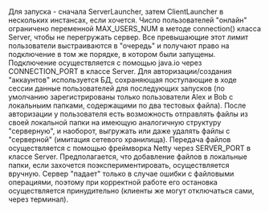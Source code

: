 Для запуска - сначала ServerLauncher, затем ClientLauncher в нескольких инстансах, если хочется. Число пользователей "онлайн" ограничено переменной MAX_USERS_NUM в методе connection() класса Server, чтобы не перегружать сервер. Все превышающие этот лимит пользователи выстраиваются в "очередь" и получают право на подключение в том же порядке, в котором были запущены. Подключение осуществляется с помощью java.io через CONNECTION_PORT в классе Server.
Для авторизации/создания "аккаунтов" используется БД, сохраняющая поступающие в ходе сессии данные пользователей для последующих запусков (по умолчанию зарегистрированы только пользователи Alex и Bob с локальныим папками, содержащими по два тестовых файла).
После авторизации у пользователя есть возможность отправлять файлы из своей локальной папки на имеющую аналогичную структуру "серверную", и наоборот, выгружать или даже удалять файлы с "серверной" (имитация сетевого хранилища). Передача файлов осуществляется с помощью фреймворка Netty через SERVER_PORT в классе Server. Предполагается, что добавление файлов в локальные папки, если захочется поэкспериментировать, осуществляется вручную.
Сервер "падает" только в случае ошибки с файловыми операциями, поэтому при корректной работе его остановка осуществляется принудительно (клиенты же могут отключаться сами, через терминал).
